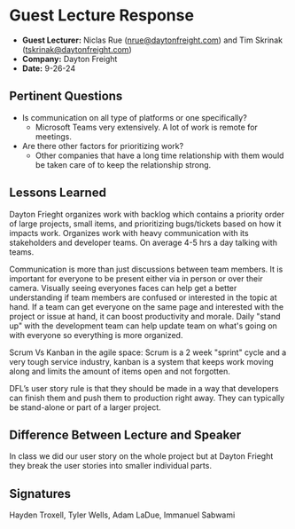 # Guest Lecture Response
* **Guest Lecturer:** Niclas Rue (nrue@daytonfreight.com) and Tim Skrinak (tskrinak@daytonfreight.com)
* **Company:** Dayton Freight
* **Date:** 9-26-24

## Pertinent Questions
* Is communication on all type of platforms or one specifically?
  - Microsoft Teams very extensively. A lot of work is remote for meetings.
* Are there other factors for prioritizing work?
  - Other companies that have a long time relationship with them would be taken care of to keep the relationship strong.

## Lessons Learned
Dayton Frieght organizes work with backlog which contains a priority order of large projects, small items, and prioritizing bugs/tickets based on how it impacts work. Organizes work with heavy communication with its stakeholders and developer teams.  On average 4-5 hrs a day talking with teams.

Communication is more than just discussions between team members. It is important for everyone to be present either via in person or over their camera. Visually seeing everyones faces can help get a better understanding if team members are confused or interested in the topic at hand. If a team can get everyone on the same page and interested with the project or issue at hand, it can boost productivity and morale. Daily "stand up" with the development team can help update team on what's going on with everyone so everything is more organized.

Scrum Vs Kanban in the agile space:
 Scrum is a 2 week "sprint" cycle and a very tough service industry, kanban is a system that keeps work moving along and limits the amount of items open and not forgotten.

DFL’s user story rule is that they should be made in a way that developers can finish them and push them to production right away. They can typically be stand-alone or part of a larger project.

## Difference Between Lecture and Speaker
In class we did our user story on the whole project but at Dayton Frieght they break the user stories into smaller individual parts.


## Signatures
Hayden Troxell, Tyler Wells, Adam LaDue, Immanuel Sabwami
